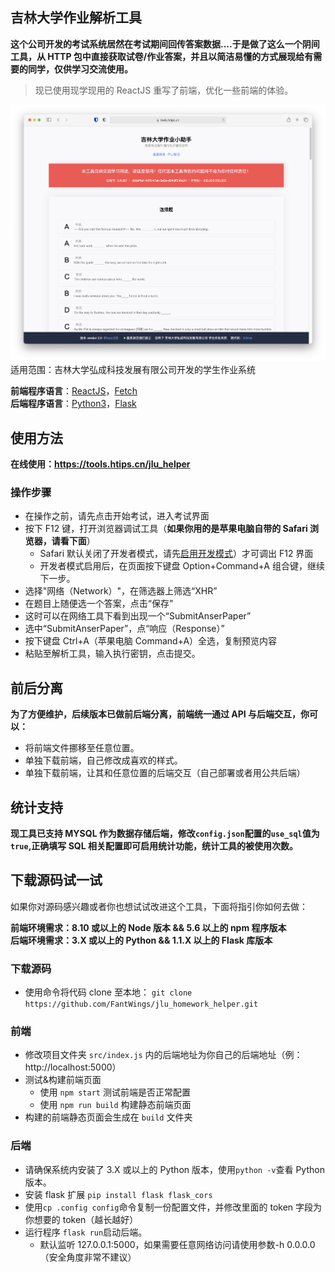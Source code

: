 ## 吉林大学作业解析工具

**这个公司开发的考试系统居然在考试期间回传答案数据....于是做了这么一个阴间工具，从 HTTP 包中直接获取试卷/作业答案，并且以简洁易懂的方式展现给有需要的同学，仅供学习交流使用。**

> 现已使用现学现用的 ReactJS 重写了前端，优化一些前端的体验。

![screenshot](public/demo.png)
适用范围：吉林大学弘成科技发展有限公司开发的学生作业系统

**前端程序语言**：[ReactJS](https://reactjs.org/)，[Fetch](https://github.com/github/fetch)  
**后端程序语言**：[Python3](https://www.python.org/)，[Flask](https://github.com/pallets/flask)

## 使用方法

**在线使用：https://tools.htips.cn/jlu_helper**

### 操作步骤

- 在操作之前，请先点击开始考试，进入考试界面
- 按下 F12 键，打开浏览器调试工具（**如果你用的是苹果电脑自带的 Safari 浏览器，请看下面**）
  - Safari 默认关闭了开发者模式，请先[启用开发模式](https://jingyan.baidu.com/article/6dad507529d1c8a122e36e50.html)）才可调出 F12 界面
  - 开发者模式启用后，在页面按下键盘 Option+Command+A 组合键，继续下一步。
- 选择"网络（Network）"，在筛选器上筛选“XHR”
- 在题目上随便选一个答案，点击“保存”
- 这时可以在网络工具下看到出现一个“SubmitAnserPaper”
- 选中“SubmitAnserPaper”，点“响应（Response）”
- 按下键盘 Ctrl+A（苹果电脑 Command+A）全选，复制预览内容
- 粘贴至解析工具，输入执行密钥，点击提交。

## 前后分离

**为了方便维护，后续版本已做前后端分离，前端统一通过 API 与后端交互，你可以：**

- 将前端文件挪移至任意位置。
- 单独下载前端，自己修改成喜欢的样式。
- 单独下载前端，让其和任意位置的后端交互（自己部署或者用公共后端）

## 统计支持

**现工具已支持 MYSQL 作为数据存储后端，修改`config.json`配置的`use_sql`值为`true`,正确填写 SQL 相关配置即可启用统计功能，统计工具的被使用次数。**

## 下载源码试一试

如果你对源码感兴趣或者你也想试试改进这个工具，下面将指引你如何去做：

**前端环境需求：8.10 或以上的 Node 版本 && 5.6 以上的 npm 程序版本**  
**后端环境需求：3.X 或以上的 Python && 1.1.X 以上的 Flask 库版本**

### 下载源码

- 使用命令将代码 clone 至本地：
  `git clone https://github.com/FantWings/jlu_homework_helper.git`

### 前端

- 修改项目文件夹 `src/index.js` 内的后端地址为你自己的后端地址（例：http://localhost:5000）
- 测试&构建前端页面
  - 使用 `npm start` 测试前端是否正常配置
  - 使用 `npm run build` 构建静态前端页面
- 构建的前端静态页面会生成在 `build` 文件夹

### 后端

- 请确保系统内安装了 3.X 或以上的 Python 版本，使用`python -v`查看 Python 版本。
- 安装 flask 扩展 `pip install flask flask_cors`
- 使用`cp .config config`命令复制一份配置文件，并修改里面的 token 字段为你想要的 token（越长越好）
- 运行程序 `flask run`启动后端。
  - 默认监听 127.0.0.1:5000，如果需要任意网络访问请使用参数-h 0.0.0.0（安全角度非常不建议）
